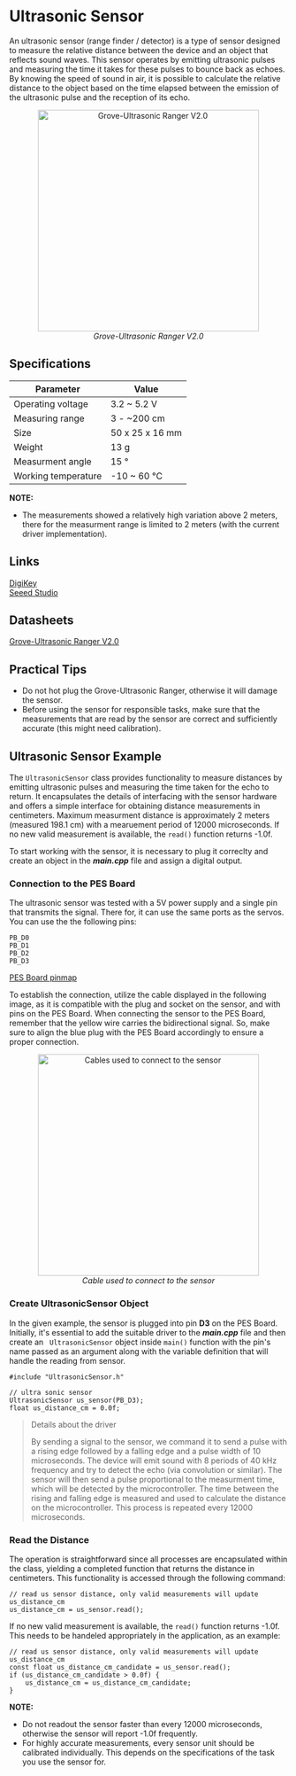 <!-- link list, last updated 03.01.2024 -->
[0]: https://www.digikey.ch/de/products/detail/seeed-technology-co-ltd/101020010/5482600?s=N4IgTCBcDaIOICUDyA1AogAgKoBkAqCAggMpIByAkgMIZFlxoIYpgB0ADCALoC%2BQA
[1]: https://wiki.seeedstudio.com/Grove-Ultrasonic_Ranger/

# Ultrasonic Sensor

An ultrasonic sensor (range finder / detector) is a type of sensor designed to measure the relative distance between the device and an object that reflects sound waves. This sensor operates by emitting ultrasonic pulses and measuring the time it takes for these pulses to bounce back as echoes. By knowing the speed of sound in air, it is possible to calculate the relative distance to the object based on the time elapsed between the emission of the ultrasonic pulse and the reception of its echo.

<p align="center">
    <img src="../images/grove_ultrasonic_ranger_v2.png" alt="Grove-Ultrasonic Ranger V2.0" width="400"/> </br>
    <i>Grove-Ultrasonic Ranger V2.0</i>
</p>

## Specifications

| Parameter           | Value           |
| ------------------- | --------------- |
| Operating voltage   | 3.2 ~ 5.2 V     |
| Measuring range     | 3 - ~200 cm     |
| Size                | 50 x 25 x 16 mm |
| Weight              | 13 g            |
| Measurment angle    | 15 °            |
| Working temperature | -10 ~ 60 °C     |

**NOTE:**
- The measurements showed a relatively high variation above 2 meters, there for the measurment range is limited to 2 meters (with the current driver implementation).

## Links

[DigiKey][0] </br>
[Seeed Studio][1]

## Datasheets

[Grove-Ultrasonic Ranger V2.0](../datasheets/Grove-Ultrasonic_Ranger_WiKi.pdf)

## Practical Tips

- Do not hot plug the Grove-Ultrasonic Ranger, otherwise it will damage the sensor.
- Before using the sensor for responsible tasks, make sure that the measurements that are read by the sensor are correct and sufficiently accurate (this might need calibration).

## Ultrasonic Sensor Example

The ``UltrasonicSensor`` class provides functionality to measure distances by emitting ultrasonic pulses 
and measuring the time taken for the echo to return. It encapsulates the details of interfacing with the
sensor hardware and offers a simple interface for obtaining distance measurements in centimeters.
Maximum measurment distance is approximately 2 meters (measured 198.1 cm) with a mearuement period of 12000
microseconds. If no new valid measurement is available, the ``read()`` function returns -1.0f.

To start working with the sensor, it is necessary to plug it correclty and create an object in the ***main.cpp*** file and assign a digital output.

### Connection to the PES Board

The ultrasonic sensor was tested with a 5V power supply and a single pin that transmits the signal. There for, it can use the same ports as the servos. You can use the the following pins:

```
PB_D0
PB_D1
PB_D2
PB_D3
```

[PES Board pinmap](../datasheets/pes_board_peripherals.pdf)

To establish the connection, utilize the cable displayed in the following image, as it is compatible with the plug and socket on the sensor, and with pins on the PES Board. When connecting the sensor to the PES Board, remember that the yellow wire carries the bidirectional signal. So, make sure to align the blue plug with the PES Board accordingly to ensure a proper connection.

<p align="center">
    <img src="../images/groove_cable_reworked.png" alt="Cables used to connect to the sensor" width="400"/> </br>
    <i>Cable used to connect to the sensor</i>
</p>

### Create UltrasonicSensor Object

In the given example, the sensor is plugged into pin **D3** on the PES Board. Initially, it's essential to add the suitable driver to the ***main.cpp*** file and then create an `` UltrasonicSensor`` object inside ``main()`` function with the pin's name passed as an argument along with the variable definition that will handle the reading from sensor.

```
#include "UltrasonicSensor.h"
```

```
// ultra sonic sensor
UltrasonicSensor us_sensor(PB_D3);
float us_distance_cm = 0.0f;
```

<!-- Additional information is greyed out -->
>Details about the driver
>
>By sending a signal to the sensor, we command it to send a pulse with a rising edge followed by a falling edge and a pulse width of 10 microseconds. The device will emit sound with 8 periods of 40 kHz frequency and try to detect the echo (via convolution or similar). The sensor will then send a pulse proportional to the measurment time, which will be detected by the microcontroller. The time between the rising and falling edge is measured and used to calculate the distance on the microcontroller. This process is repeated every 12000 microseconds.

### Read the Distance

The operation is straightforward since all processes are encapsulated within the class, yielding a completed function that returns the distance in centimeters. This functionality is accessed through the following command:

```
// read us sensor distance, only valid measurements will update us_distance_cm
us_distance_cm = us_sensor.read();
```

If no new valid measurement is available, the ``read()`` function returns -1.0f. This needs to be handeled appropriately in the application, as an example:

```
// read us sensor distance, only valid measurements will update us_distance_cm
const float us_distance_cm_candidate = us_sensor.read();
if (us_distance_cm_candidate > 0.0f) {
    us_distance_cm = us_distance_cm_candidate;
}
```

**NOTE:**
- Do not readout the sensor faster than every 12000 microseconds, otherwise the sensor will report -1.0f frequently.
- For highly accurate measurements, every sensor unit should be calibrated individually. This depends on the specifications of the task you use the sensor for.

